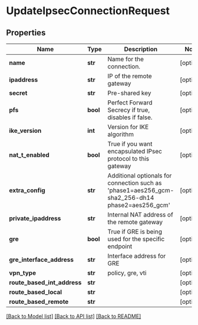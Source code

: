 # UpdateIpsecConnectionRequest

## Properties
Name | Type | Description | Notes
------------ | ------------- | ------------- | -------------
**name** | **str** | Name for the connection. | [optional] 
**ipaddress** | **str** | IP of the remote gateway | [optional] 
**secret** | **str** | Pre-shared key | [optional] 
**pfs** | **bool** | Perfect Forward Secrecy if true, disables if false. | [optional] 
**ike_version** | **int** | Version for IKE algorithm | [optional] 
**nat_t_enabled** | **bool** | True if you want encapsulated IPsec protocol to this gateway | [optional] 
**extra_config** | **str** | Additional optionals for connection such as &#39;phase1&#x3D;aes256_gcm-sha2_256-dh14 phase2&#x3D;aes256_gcm&#39; | [optional] 
**private_ipaddress** | **str** | Internal NAT address of the remote gateway | [optional] 
**gre** | **bool** | True if GRE is being used for the specific endpoint | [optional] 
**gre_interface_address** | **str** | Interface address for GRE | [optional] 
**vpn_type** | **str** | policy, gre, vti | [optional] 
**route_based_int_address** | **str** |  | [optional] 
**route_based_local** | **str** |  | [optional] 
**route_based_remote** | **str** |  | [optional] 

[[Back to Model list]](../README.md#documentation-for-models) [[Back to API list]](../README.md#documentation-for-api-endpoints) [[Back to README]](../README.md)


